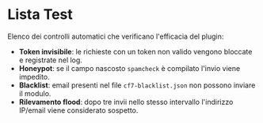 # Lista Test

Elenco dei controlli automatici che verificano l'efficacia del plugin:

- **Token invisibile**: le richieste con un token non valido vengono bloccate e registrate nel log.
- **Honeypot**: se il campo nascosto `spamcheck` è compilato l'invio viene impedito.
- **Blacklist**: email presenti nel file `cf7-blacklist.json` non possono inviare il modulo.
- **Rilevamento flood**: dopo tre invii nello stesso intervallo l'indirizzo IP/email viene considerato sospetto.
